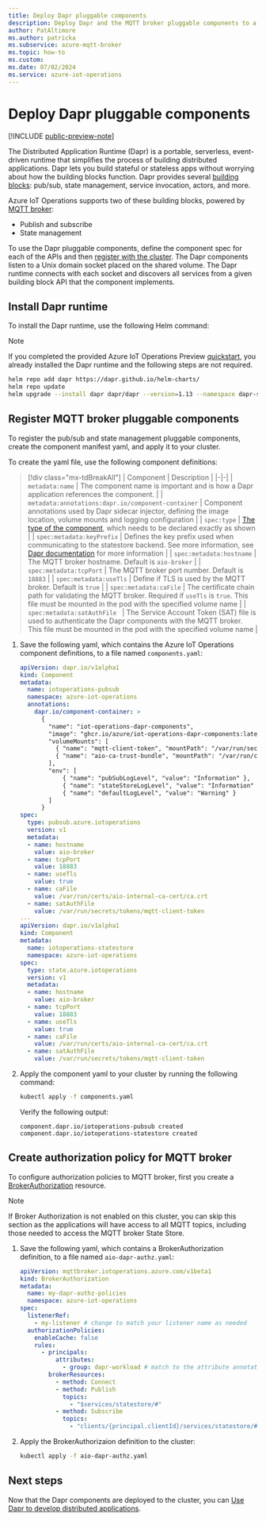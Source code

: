 ```yaml
---
title: Deploy Dapr pluggable components
description: Deploy Dapr and the MQTT broker pluggable components to a cluster.
author: PatAltimore 
ms.author: patricka 
ms.subservice: azure-mqtt-broker
ms.topic: how-to
ms.custom:
ms.date: 07/02/2024
ms.service: azure-iot-operations
---
```


# Deploy Dapr pluggable components

[!INCLUDE [public-preview-note](../includes/public-preview-note.md)]

The Distributed Application Runtime (Dapr) is a portable, serverless, event-driven runtime that simplifies the process of building distributed applications. Dapr lets you build stateful or stateless apps without worrying about how the building blocks function. Dapr provides several [building blocks](https://docs.dapr.io/developing-applications/building-blocks/): pub/sub, state management, service invocation, actors, and more.  

Azure IoT Operations supports two of these building blocks, powered by [MQTT broker](../manage-mqtt-broker/overview-iot-mq.md):

- Publish and subscribe
- State management

To use the Dapr pluggable components, define the component spec for each of the APIs and then [register with the cluster](https://docs.dapr.io/operations/components/pluggable-components-registration/). The Dapr components listen to a Unix domain socket placed on the shared volume. The Dapr runtime connects with each socket and discovers all services from a given building block API that the component implements.

## Install Dapr runtime

To install the Dapr runtime, use the following Helm command:

> [!NOTE]
> If you completed the provided Azure IoT Operations Preview [quickstart](../get-started-end-to-end-sample/quickstart-deploy.md), you already installed the Dapr runtime and the following steps are not required.

```bash
helm repo add dapr https://dapr.github.io/helm-charts/
helm repo update
helm upgrade --install dapr dapr/dapr --version=1.13 --namespace dapr-system --create-namespace --wait
```

## Register MQTT broker pluggable components

To register the pub/sub and state management pluggable components, create the component manifest yaml, and apply it to your cluster. 

To create the yaml file, use the following component definitions:

> [!div class="mx-tdBreakAll"]
> | Component | Description |
> |-|-|
> | `metadata:name` | The component name is important and is how a Dapr application references the component. |
> | `metadata:annotations:dapr.io/component-container` | Component annotations used by Dapr sidecar injector, defining the image location, volume mounts and logging configuration |
> | `spec:type` | [The type of the component](https://docs.dapr.io/operations/components/pluggable-components-registration/#define-the-component), which needs to be declared exactly as shown |
> | `spec:metadata:keyPrefix` | Defines the key prefix used when communicating to the statestore backend. See more information, see [Dapr documentation](https://docs.dapr.io/developing-applications/building-blocks/state-management/howto-share-state) for more information |
> | `spec:metadata:hostname` | The MQTT broker hostname. Default is `aio-broker` |
> | `spec:metadata:tcpPort` | The MQTT broker port number. Default is `18883` |
> | `spec:metadata:useTls` |  Define if TLS is used by the MQTT broker. Default is `true` |
> | `spec:metadata:caFile` | The certificate chain path for validating the MQTT broker. Required if `useTls` is `true`. This file must be mounted in the pod with the specified volume name |
> | `spec:metadata:satAuthFile ` | The Service Account Token (SAT) file is used to authenticate the Dapr components with the MQTT broker.  This file must be mounted in the pod with the specified volume name |

1. Save the following yaml, which contains the Azure IoT Operations component definitions, to a file named `components.yaml`:

    ```yml
    apiVersion: dapr.io/v1alpha1
    kind: Component
    metadata:
      name: iotoperations-pubsub
      namespace: azure-iot-operations
      annotations:
        dapr.io/component-container: >
          {
            "name": "iot-operations-dapr-components",
            "image": "ghcr.io/azure/iot-operations-dapr-components:latest",
            "volumeMounts": [
              { "name": "mqtt-client-token", "mountPath": "/var/run/secrets/tokens" },
              { "name": "aio-ca-trust-bundle", "mountPath": "/var/run/certs/aio-internal-ca-cert" }
            ],
            "env": [
                { "name": "pubSubLogLevel", "value": "Information" },
                { "name": "stateStoreLogLevel", "value": "Information" },
                { "name": "defaultLogLevel", "value": "Warning" }
            ]
          }
    spec:
      type: pubsub.azure.iotoperations
      version: v1
      metadata:
      - name: hostname
        value: aio-broker
      - name: tcpPort
        value: 18883
      - name: useTls
        value: true
      - name: caFile
        value: /var/run/certs/aio-internal-ca-cert/ca.crt
      - name: satAuthFile
        value: /var/run/secrets/tokens/mqtt-client-token
    ---
    apiVersion: dapr.io/v1alpha1
    kind: Component
    metadata:
      name: iotoperations-statestore
      namespace: azure-iot-operations
    spec:
      type: state.azure.iotoperations
      version: v1
      metadata:
      - name: hostname
        value: aio-broker
      - name: tcpPort
        value: 18883
      - name: useTls
        value: true
      - name: caFile
        value: /var/run/certs/aio-internal-ca-cert/ca.crt
      - name: satAuthFile
        value: /var/run/secrets/tokens/mqtt-client-token    
    ```

1. Apply the component yaml to your cluster by running the following command:

    ```bash
    kubectl apply -f components.yaml
    ```

    Verify the following output:

    ```output
    component.dapr.io/iotoperations-pubsub created
    component.dapr.io/iotoperations-statestore created
    ```

## Create authorization policy for MQTT broker

To configure authorization policies to MQTT broker, first you create a [BrokerAuthorization](../manage-mqtt-broker/howto-configure-authorization.md) resource.

> [!NOTE]
> If Broker Authorization is not enabled on this cluster, you can skip this section as the applications will have access to all MQTT topics, including those needed to access the MQTT broker State Store.

1. Save the following yaml, which contains a BrokerAuthorization definition, to a file named `aio-dapr-authz.yaml`:

    ```yml
    apiVersion: mqttbroker.iotoperations.azure.com/v1beta1
    kind: BrokerAuthorization
    metadata:
      name: my-dapr-authz-policies
      namespace: azure-iot-operations
    spec:
      listenerRef:
        - my-listener # change to match your listener name as needed
      authorizationPolicies:
        enableCache: false
        rules:
          - principals:
              attributes:
                - group: dapr-workload # match to the attribute annotated to the service account
            brokerResources:
              - method: Connect
              - method: Publish
                topics:
                  - "$services/statestore/#"
              - method: Subscribe
                topics:
                  - "clients/{principal.clientId}/services/statestore/#"
    ```

1. Apply the BrokerAuthorizaion definition to the cluster:

    ```bash
    kubectl apply -f aio-dapr-authz.yaml
    ```

## Next steps

Now that the Dapr components are deployed to the cluster, you can [Use Dapr to develop distributed applications](howto-develop-dapr-apps.md).
